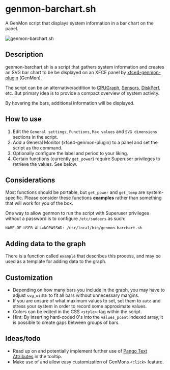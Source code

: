 # genmon-barchart.sh
A GenMon script that displays system information in a bar chart on the panel.

![genmon-barchart.sh](https://user-images.githubusercontent.com/51061686/149658632-d16ad1f7-5ccd-4a5d-b1f5-6f68d641d4db.gif)

## Description
genmon-barchart.sh is a script that gathers system information and creates an SVG bar chart to be be displayed on an XFCE panel by [xfce4-genmon-plugin](https://gitlab.xfce.org/panel-plugins/xfce4-genmon-plugin) (GenMon).

The script can be an alternative/addition to [CPUGraph](https://docs.xfce.org/panel-plugins/xfce4-cpugraph-plugin/start), [Sensors](https://docs.xfce.org/panel-plugins/xfce4-sensors-plugin/start), [DiskPerf](https://docs.xfce.org/panel-plugins/xfce4-diskperf-plugin/start), etc. But primary idea is to provide a compact overview of system activity.

By hovering the bars, additional information will be displayed.

## How to use
1. Edit the ``General settings``, ``Functions``, ``Max values`` and ``SVG dimensions`` sections in the script.
2. Add a General Monitor (xfce4-genmon-plugin) to a panel and set the script as the command.
3. Optionally configure the label and period to your liking.
4. Certain functions (currently ``get_power``) require Superuser privileges to retrieve the values. See below.

## Considerations
Most functions should be portable, but ``get_power`` and ``get_temp`` are system-specific. Please consider these functions **examples** rather than something that will work for you of the box.

One way to allow genmon to run the script with Superuser privileges without a password is to configure ``/etc/sudoers`` as such:
```
NAME_OF_USER ALL=NOPASSWD: /usr/local/bin/genmon-barchart.sh
```
## Adding data to the graph
There is a function called ``example`` that describes this process, and may be used as a template for adding data to the graph. 

## Customization
- Depending on how many bars you include in the graph, you may have to adjust ``svg_width`` to fit all bars without unnecessary margins.
- If you are unsure of what maximum values to set, set them to ``auto`` and stress your system in order to record some approximate values.
- Colors can be edited in the CSS ``<style>``-tag within the script.
- Hint: By inserting hard-coded 0's into the ``values_pcent`` indexed array, it is possible to create gaps between groups of bars.

## Ideas/todo
- Read up on and potentially implement further use of [Pango Text Attributes](https://docs.gtk.org/Pango/pango_markup.html) in the tooltip.
- Make use of and allow easy customization of GenMons ``<click>`` feature.
